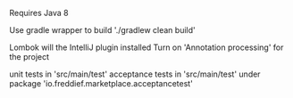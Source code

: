 Requires Java 8

Use gradle wrapper to build './gradlew clean build'

Lombok will the IntelliJ plugin installed
Turn on 'Annotation processing' for the project

unit tests in 'src/main/test'
acceptance tests in 'src/main/test' under package 'io.freddief.marketplace.acceptancetest'